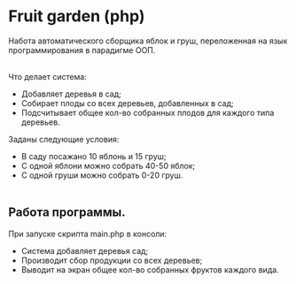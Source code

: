 # Fruit garden (php)
Hабота автоматического сборщика яблок и груш, переложенная на язык программирования в парадигме ООП.
<br><br>

Что делает система:
- Добавляет деревья в сад;
- Собирает плоды со всех деревьев, добавленных в сад;
- Подсчитывает общее кол-во собранных плодов для каждого типа деревьев.

Заданы следующие условия:
- В саду посажано 10 яблонь и 15 груш;
- С одной яблони можно собрать 40-50 яблок;
- С одной груши можно собрать 0-20 груш.
<br><br>

## Работа программы.
При запуске скрипта main.php в консоли:
- Система добавляет деревья сад;
- Производит сбор продукции со всех деревьев;
- Выводит на экран общее кол-во собранных фруктов каждого вида.